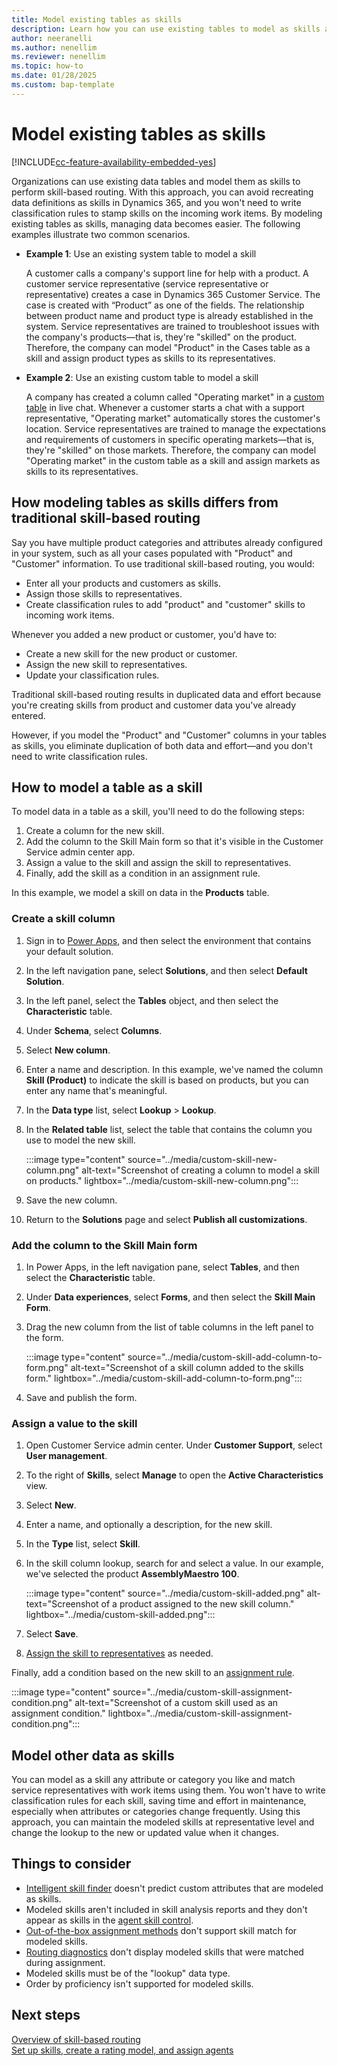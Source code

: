 ```yaml
---
title: Model existing tables as skills
description: Learn how you can use existing tables to model as skills and use in unified routing in Dynamics 365 Customer Service.
author: neeranelli
ms.author: nenellim
ms.reviewer: nenellim
ms.topic: how-to
ms.date: 01/28/2025
ms.custom: bap-template
---
```


# Model existing tables as skills

[!INCLUDE[cc-feature-availability-embedded-yes](../../includes/cc-feature-availability-embedded-yes.md)]

Organizations can use existing data tables and model them as skills to perform skill-based routing. With this approach, you can avoid recreating data definitions as skills in Dynamics 365, and you won't need to write classification rules to stamp skills on the incoming work items. By modeling existing tables as skills, managing data becomes easier. The following examples illustrate two common scenarios.

- **Example 1**: Use an existing system table to model a skill

   A customer calls a company's support line for help with a product. A customer service representative (service representative or representative) creates a case in Dynamics 365 Customer Service. The case is created with “Product” as one of the fields. The relationship between product name and product type is already established in the system. Service representatives are trained to troubleshoot issues with the company's products&mdash;that is, they're "skilled" on the product. Therefore, the company can model "Product" in the Cases table as a skill and assign product types as skills to its representatives.

- **Example 2**: Use an existing custom table to model a skill

   A company has created a column called "Operating market" in a [custom table](/power-apps/maker/data-platform/data-platform-create-entity) in live chat. Whenever a customer starts a chat with a support representative, "Operating market" automatically stores the customer's location. Service representatives are trained to manage the expectations and requirements of customers in specific operating markets&mdash;that is, they're "skilled" on those markets. Therefore, the company can model "Operating market" in the custom table as a skill and assign markets as skills to its representatives.

## How modeling tables as skills differs from traditional skill-based routing

Say you have multiple product categories and attributes already configured in your system, such as all your cases populated with "Product" and "Customer" information. To use traditional skill-based routing, you would:

- Enter all your products and customers as skills.
- Assign those skills to representatives.
- Create classification rules to add "product" and "customer" skills to incoming work items.

Whenever you added a new product or customer, you'd have to:

- Create a new skill for the new product or customer.
- Assign the new skill to representatives.
- Update your classification rules.

Traditional skill-based routing results in duplicated data and effort because you're creating skills from product and customer data you've already entered.

However, if you model the "Product" and "Customer" columns in your tables as skills, you eliminate duplication of both data and effort&mdash;and you don't need to write classification rules.

## How to model a table as a skill

To model data in a table as a skill, you'll need to do the following steps:

1. Create a column for the new skill.
1. Add the column to the Skill Main form so that it's visible in the Customer Service admin center app.
1. Assign a value to the skill and assign the skill to representatives.
1. Finally, add the skill as a condition in an assignment rule.

In this example, we model a skill on data in the **Products** table.

### Create a skill column

1. Sign in to [Power Apps](https://make.powerapps.com), and then select the environment that contains your default solution.
1. In the left navigation pane, select **Solutions**, and then select **Default Solution**.
1. In the left panel, select the **Tables** object, and then select the **Characteristic** table.
1. Under **Schema**, select **Columns**.
1. Select **New column**.
1. Enter a name and description. In this example, we've named the column **Skill (Product)** to indicate the skill is based on products, but you can enter any name that's meaningful.
1. In the **Data type** list, select **Lookup** > **Lookup**.
1. In the **Related table** list, select the table that contains the column you use to model the new skill.

    :::image type="content" source="../media/custom-skill-new-column.png" alt-text="Screenshot of creating a column to model a skill on products." lightbox="../media/custom-skill-new-column.png":::

1. Save the new column.
1. Return to the **Solutions** page and select **Publish all customizations**.

### Add the column to the Skill Main form

1. In Power Apps, in the left navigation pane, select **Tables**, and then select the **Characteristic** table.
1. Under **Data experiences**, select **Forms**, and then select the **Skill Main Form**.
1. Drag the new column from the list of table columns in the left panel to the form.

    :::image type="content" source="../media/custom-skill-add-column-to-form.png" alt-text="Screenshot of a skill column added to the skills form." lightbox="../media/custom-skill-add-column-to-form.png":::

1. Save and publish the form.

### Assign a value to the skill

1. Open Customer Service admin center. Under **Customer Support**, select **User management**.
1. To the right of **Skills**, select **Manage** to open the **Active Characteristics** view.
1. Select **New**.
1. Enter a name, and optionally a description, for the new skill.
1. In the **Type** list, select **Skill**.
1. In the skill column lookup, search for and select a value. In our example, we've selected the product **AssemblyMaestro 100**.

    :::image type="content" source="../media/custom-skill-added.png" alt-text="Screenshot of a product assigned to the new skill column." lightbox="../media/custom-skill-added.png":::

1. Select **Save**.
1. [Assign the skill to representatives](setup-skills-assign-agents.md#assign-agents-to-skill) as needed.

Finally, add a condition based on the new skill to an [assignment rule](configure-assignment-rules.md).

:::image type="content" source="../media/custom-skill-assignment-condition.png" alt-text="Screenshot of a custom skill used as an assignment condition." lightbox="../media/custom-skill-assignment-condition.png":::

## Model other data as skills

You can model as a skill any attribute or category you like and match service representatives with work items using them. You won't have to write classification rules for each skill, saving time and effort in maintenance, especially when attributes or categories change frequently. Using this approach, you can maintain the modeled skills at representative level and change the lookup to the new or updated value when it changes.  

## Things to consider

- [Intelligent skill finder](set-up-isf-model.md#create-skill-finder-models) doesn't predict custom attributes that are modeled as skills.
- Modeled skills aren't included in skill analysis reports and they don't appear as skills in the [agent skill control](../use/manage-skills.md).
- [Out-of-the-box assignment methods](assignment-methods.md#types-of-assignment-methods) don't support skill match for modeled skills.
- [Routing diagnostics](unified-routing-diagnostics.md) don't display modeled skills that were matched during assignment.
- Modeled skills must be of the "lookup" data type.
- Order by proficiency isn't supported for modeled skills.

## Next steps

[Overview of skill-based routing](overview-skill-work-distribution.md)  
[Set up skills, create a rating model, and assign agents](setup-skills-assign-agents.md)  
